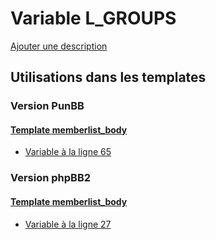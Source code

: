 # Variable L_GROUPS
[Ajouter une description](https://fa-tvars.appspot.com/var/L_GROUPS)

## Utilisations dans les templates

### Version PunBB

#### [Template memberlist_body](punbb/memberlist_body.md)
* [Variable &agrave; la ligne 65](../punbb/memberlist_body.tpl#L65)

### Version phpBB2

#### [Template memberlist_body](subsilver/memberlist_body.md)
* [Variable &agrave; la ligne 27](../subsilver/memberlist_body.tpl#L27)